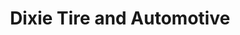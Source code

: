 ---
title: "Dixie Tire and Automotive"
url: /spartanburg/dixie-tire-and-automotive/
shop: Autowerkstatt
---